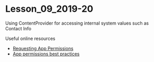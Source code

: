 # Lesson_09_2019-20
Using ContentProvider for accessing internal system values such as Contact Info 

Useful online resources 

 - [Requesting App Permissions](https://developer.android.com/training/permissions/requesting)
 - [App permissions best practices](https://developer.android.com/training/permissions/usage-notes)

